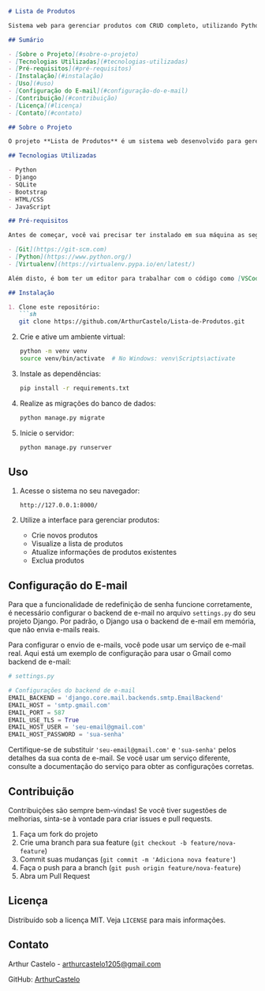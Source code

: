 

```markdown
# Lista de Produtos

Sistema web para gerenciar produtos com CRUD completo, utilizando Python e o framework Django, dbsqlite, e Bootstrap.

## Sumário

- [Sobre o Projeto](#sobre-o-projeto)
- [Tecnologias Utilizadas](#tecnologias-utilizadas)
- [Pré-requisitos](#pré-requisitos)
- [Instalação](#instalação)
- [Uso](#uso)
- [Configuração do E-mail](#configuração-do-e-mail)
- [Contribuição](#contribuição)
- [Licença](#licença)
- [Contato](#contato)

## Sobre o Projeto

O projeto **Lista de Produtos** é um sistema web desenvolvido para gerenciar produtos, permitindo a criação, leitura, atualização e exclusão (CRUD) de registros. O sistema foi construído utilizando Django, um framework de desenvolvimento web em Python, e estilizado com Bootstrap para um design responsivo e moderno. O banco de dados utilizado é o SQLite, que é leve e fácil de configurar.

## Tecnologias Utilizadas

- Python
- Django
- SQLite
- Bootstrap
- HTML/CSS
- JavaScript

## Pré-requisitos

Antes de começar, você vai precisar ter instalado em sua máquina as seguintes ferramentas:

- [Git](https://git-scm.com)
- [Python](https://www.python.org/)
- [Virtualenv](https://virtualenv.pypa.io/en/latest/)

Além disto, é bom ter um editor para trabalhar com o código como [VSCode](https://code.visualstudio.com/).

## Instalação

1. Clone este repositório:
   ```sh
   git clone https://github.com/ArthurCastelo/Lista-de-Produtos.git
   ```

2. Crie e ative um ambiente virtual:
   ```sh
   python -m venv venv
   source venv/bin/activate  # No Windows: venv\Scripts\activate
   ```

3. Instale as dependências:
   ```sh
   pip install -r requirements.txt
   ```

4. Realize as migrações do banco de dados:
   ```sh
   python manage.py migrate
   ```

5. Inicie o servidor:
   ```sh
   python manage.py runserver
   ```

## Uso

1. Acesse o sistema no seu navegador:
   ```
   http://127.0.0.1:8000/
   ```

2. Utilize a interface para gerenciar produtos:
   - Crie novos produtos
   - Visualize a lista de produtos
   - Atualize informações de produtos existentes
   - Exclua produtos

## Configuração do E-mail

Para que a funcionalidade de redefinição de senha funcione corretamente, é necessário configurar o backend de e-mail no arquivo `settings.py` do seu projeto Django. Por padrão, o Django usa o backend de e-mail em memória, que não envia e-mails reais.

Para configurar o envio de e-mails, você pode usar um serviço de e-mail real. Aqui está um exemplo de configuração para usar o Gmail como backend de e-mail:

```python
# settings.py

# Configurações do backend de e-mail
EMAIL_BACKEND = 'django.core.mail.backends.smtp.EmailBackend'
EMAIL_HOST = 'smtp.gmail.com'
EMAIL_PORT = 587
EMAIL_USE_TLS = True
EMAIL_HOST_USER = 'seu-email@gmail.com'
EMAIL_HOST_PASSWORD = 'sua-senha'
```

Certifique-se de substituir `'seu-email@gmail.com'` e `'sua-senha'` pelos detalhes da sua conta de e-mail. Se você usar um serviço diferente, consulte a documentação do serviço para obter as configurações corretas.

## Contribuição

Contribuições são sempre bem-vindas! Se você tiver sugestões de melhorias, sinta-se à vontade para criar issues e pull requests.

1. Faça um fork do projeto
2. Crie uma branch para sua feature (`git checkout -b feature/nova-feature`)
3. Commit suas mudanças (`git commit -m 'Adiciona nova feature'`)
4. Faça o push para a branch (`git push origin feature/nova-feature`)
5. Abra um Pull Request

## Licença

Distribuído sob a licença MIT. Veja `LICENSE` para mais informações.

## Contato

Arthur Castelo - [arthurcastelo1205@gmail.com](mailto:arthurcastelo1205@gmail.com)

GitHub: [ArthurCastelo](https://github.com/ArthurCastelo)
```

